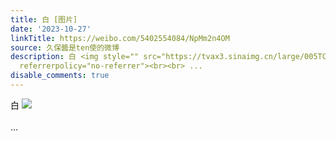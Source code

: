 ```yaml
---
title: 白 [图片]
date: '2023-10-27'
linkTitle: https://weibo.com/5402554084/NpMm2n4OM
source: 久保醬是ten使的微博
description: 白 <img style="" src="https://tvax3.sinaimg.cn/large/005TCz76gy1hj9qpru7l7j30kg0tnac1.jpg"
  referrerpolicy="no-referrer"><br><br> ...
disable_comments: true
---
```

白 <img style="" src="https://tvax3.sinaimg.cn/large/005TCz76gy1hj9qpru7l7j30kg0tnac1.jpg" referrerpolicy="no-referrer"><br><br> ...